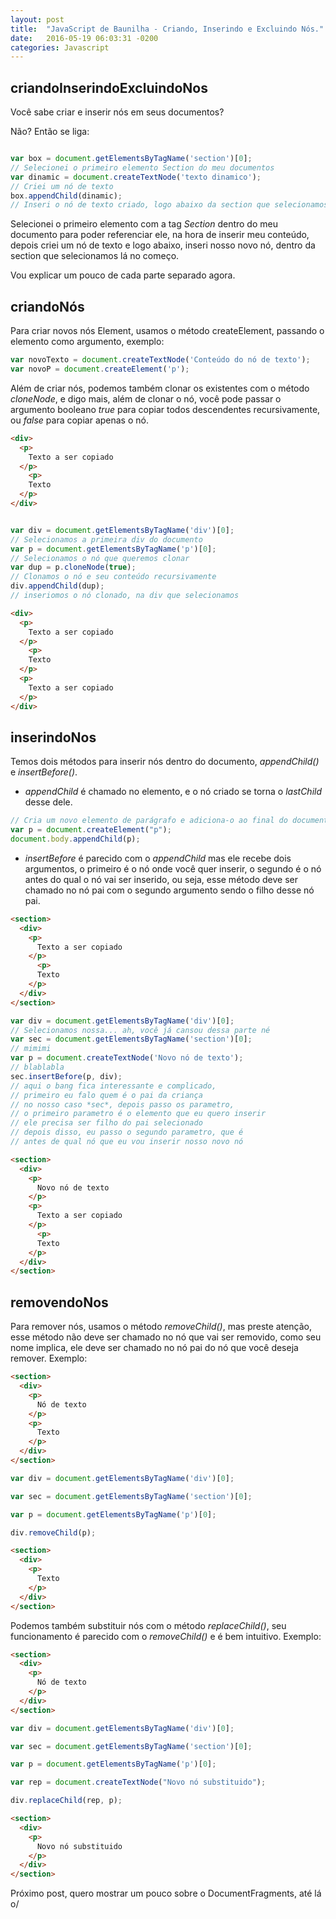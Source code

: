 ```yaml
---
layout: post
title:  "JavaScript de Baunilha - Criando, Inserindo e Excluindo Nós."
date:   2016-05-19 06:03:31 -0200
categories: Javascript
---
```


## criandoInserindoExcluindoNos

Você sabe criar e inserir nós em seus documentos?

Não? Então se liga:

~~~javascript

var box = document.getElementsByTagName('section')[0];
// Selecionei o primeiro elemento Section do meu documentos
var dinamic = document.createTextNode('texto dinamico');
// Criei um nó de texto
box.appendChild(dinamic);
// Inseri o nó de texto criado, logo abaixo da section que selecionamos

~~~

Selecionei o primeiro elemento com a tag *Section* dentro do meu documento para poder referenciar ele,
na hora de inserir meu conteúdo, depois criei um nó de texto e logo abaixo, inseri nosso novo nó,
dentro da section que selecionamos lá no começo.

Vou explicar um pouco de cada parte separado agora.

## criandoNós

Para criar novos nós Element, usamos o método createElement, passando o elemento como argumento, exemplo:

~~~javascript
var novoTexto = document.createTextNode('Conteúdo do nó de texto');
var novoP = document.createElement('p');
~~~

Além de criar nós, podemos também clonar os existentes com o método *cloneNode*, e digo mais, além de clonar o nó, você pode passar o argumento booleano *true* para copiar todos descendentes recursivamente, ou *false* para copiar apenas o nó.

~~~html
<div>
  <p>
    Texto a ser copiado
  </p>
    <p>
    Texto
  </p>
</div>
~~~

~~~javascript

var div = document.getElementsByTagName('div')[0];
// Selecionamos a primeira div do documento
var p = document.getElementsByTagName('p')[0];
// Selecionamos o nó que queremos clonar
var dup = p.cloneNode(true);
// Clonamos o nó e seu conteúdo recursivamente
div.appendChild(dup);
// inseriomos o nó clonado, na div que selecionamos

~~~

~~~html
<div>
  <p>
    Texto a ser copiado
  </p>
    <p>
    Texto
  </p>
  <p>
    Texto a ser copiado
  </p>
</div>
~~~

## inserindoNos

Temos dois métodos para inserir nós dentro do documento, *appendChild()* e *insertBefore()*.

- *appendChild* é chamado no elemento, e o nó criado se torna o *lastChild* desse dele.

~~~javascript
// Cria um novo elemento de parágrafo e adiciona-o ao final do documento
var p = document.createElement("p");
document.body.appendChild(p);
~~~


- *insertBefore* é parecido com o *appendChild* mas ele recebe dois argumentos, o primeiro é o nó onde você quer inserir,
o segundo é o nó antes do qual o nó vai ser inserido, ou seja, esse método deve ser chamado no nó pai com o segundo argumento sendo o filho desse nó pai.

~~~html
<section>
  <div>
    <p>
      Texto a ser copiado
    </p>
      <p>
      Texto
    </p>
  </div>
</section>
~~~

~~~javascript
var div = document.getElementsByTagName('div')[0];
// Selecionamos nossa... ah, você já cansou dessa parte né
var sec = document.getElementsByTagName('section')[0];
// mimimi
var p = document.createTextNode('Novo nó de texto');
// blablabla
sec.insertBefore(p, div);
// aqui o bang fica interessante e complicado,
// primeiro eu falo quem é o pai da criança
// no nosso caso *sec*, depois passo os parametro,
// o primeiro parametro é o elemento que eu quero inserir
// ele precisa ser filho do pai selecionado
// depois disso, eu passo o segundo parametro, que é
// antes de qual nó que eu vou inserir nosso novo nó
~~~

~~~html
<section>
  <div>
    <p>
      Novo nó de texto
    </p>
    <p>
      Texto a ser copiado
    </p>
      <p>
      Texto
    </p>
  </div>
</section>
~~~

## removendoNos

Para remover nós, usamos o método *removeChild()*, mas preste atenção, esse método não deve ser chamado no nó que vai ser removido, como seu nome implica, ele deve ser chamado no nó pai do nó que você deseja remover.
Exemplo:

~~~html
<section>
  <div>
    <p>
      Nó de texto
    </p>
    <p>
      Texto
    </p>
  </div>
</section>
~~~

~~~javascript
var div = document.getElementsByTagName('div')[0];

var sec = document.getElementsByTagName('section')[0];

var p = document.getElementsByTagName('p')[0];

div.removeChild(p);
~~~

~~~html
<section>
  <div>
    <p>
      Texto
    </p>
  </div>
</section>
~~~

Podemos também substituir nós com o método *replaceChild()*, seu funcionamento é parecido com o *removeChild()* e é bem intuitivo.
Exemplo:

~~~html
<section>
  <div>
    <p>
      Nó de texto
    </p>
  </div>
</section>
~~~

~~~javascript
var div = document.getElementsByTagName('div')[0];

var sec = document.getElementsByTagName('section')[0];

var p = document.getElementsByTagName('p')[0];

var rep = document.createTextNode("Novo nó substituido");

div.replaceChild(rep, p);
~~~

~~~html
<section>
  <div>
    <p>
      Novo nó substituido
    </p>
  </div>
</section>
~~~

Próximo post, quero mostrar um pouco sobre o DocumentFragments,
até lá o/
